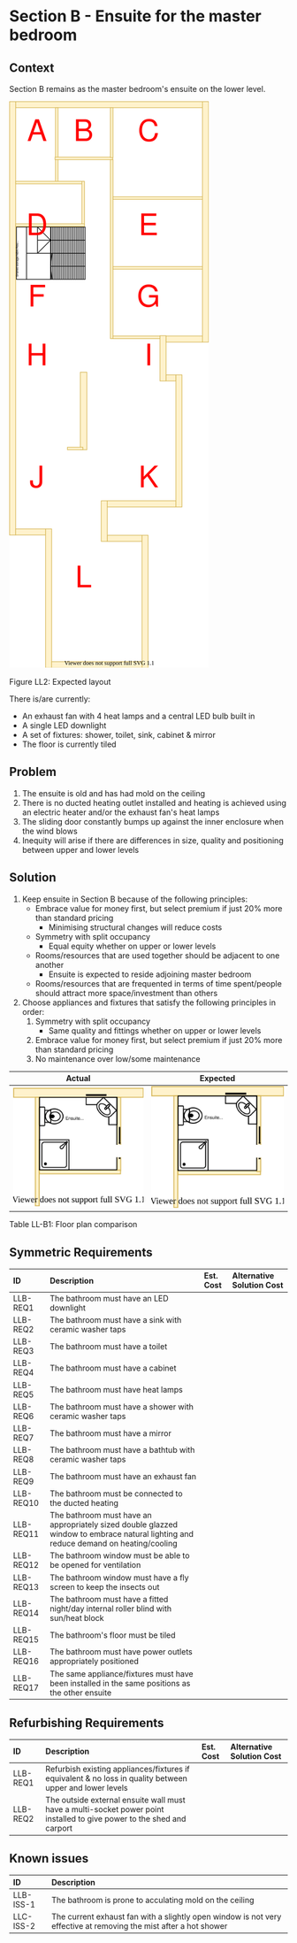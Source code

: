 # Section B - Ensuite for the master bedroom

## Context

Section B remains as the master bedroom's ensuite on the lower level.

![TO-BE lower-level diagram](Lower-Level-TO-BE-sections.svg)

Figure LL2: Expected layout

There is/are currently:
* An exhaust fan with 4 heat lamps and a central LED bulb built in
* A single LED downlight  
* A set of fixtures: shower, toilet, sink, cabinet & mirror
* The floor is currently tiled  


## Problem

1. The ensuite is old and has had mold on the ceiling
2. There is no ducted heating outlet installed and heating is achieved using an electric heater and/or the exhaust fan's heat lamps
3. The sliding door constantly bumps up against the inner enclosure when the wind blows
4. Inequity will arise if there are differences in size, quality and positioning between upper and lower levels


## Solution

1. Keep ensuite in Section B because of the following principles:
    * Embrace value for money first, but select premium if just 20% more than standard pricing
        - Minimising structural changes will reduce costs
    * Symmetry with split occupancy
        - Equal equity whether on upper or lower levels
    * Rooms/resources that are used together should be adjacent to one another
        - Ensuite is expected to reside adjoining master bedroom
    * Rooms/resources that are frequented in terms of time spent/people should attract more space/investment than others
2. Choose appliances and fixtures that satisfy the following principles in order:
    1. Symmetry with split occupancy 
        - Same quality and fittings whether on upper or lower levels 
    2. Embrace value for money first, but select premium if just 20% more than standard pricing
    3. No maintenance over low/some maintenance

|Actual|Expected|
|:---:|:---:|
|![AS-IS lower-level section B diagram](Lower-Level-AS-IS-section-B.svg)|![TO-BE lower-level section B diagram](Lower-Level-TO-BE-section-B.svg)|

Table LL-B1: Floor plan comparison


## Symmetric Requirements

|ID|Description|Est. Cost|Alternative Solution Cost|
|:---|:---|:---|:---|
|LLB-REQ1|The bathroom must have an LED downlight|||
|LLB-REQ2|The bathroom must have a sink with ceramic washer taps|||
|LLB-REQ3|The bathroom must have a toilet|||
|LLB-REQ4|The bathroom must have a cabinet|||
|LLB-REQ5|The bathroom must have heat lamps|||
|LLB-REQ6|The bathroom must have a shower with ceramic washer taps|||
|LLB-REQ7|The bathroom must have a mirror|||
|LLB-REQ8|The bathroom must have a bathtub with ceramic washer taps|||
|LLB-REQ9|The bathroom must have an exhaust fan|||
|LLB-REQ10|The bathroom must be connected to the ducted heating|||
|LLB-REQ11|The bathroom must have an appropriately sized double glazzed window to embrace natural lighting and reduce demand on heating/cooling|||
|LLB-REQ12|The bathroom window must be able to be opened for ventilation|||
|LLB-REQ13|The bathroom window must have a fly screen to keep the insects out|||
|LLB-REQ14|The bathroom must have a fitted night/day internal roller blind with sun/heat block|||
|LLB-REQ15|The bathroom's floor must be tiled|||
|LLB-REQ16|The bathroom must have power outlets appropriately positioned|||
|LLB-REQ17|The same appliance/fixtures must have been installed in the same positions as the other ensuite|||


## Refurbishing Requirements

|ID|Description|Est. Cost|Alternative Solution Cost|
|:---|:---|:---|:---|
|LLB-REQ1|Refurbish existing appliances/fixtures if equivalent & no loss in quality between upper and lower levels|||
|LLB-REQ2|The outside external ensuite wall must have a multi-socket power point installed to give power to the shed and carport|||


## Known issues

|ID|Description|
|:---|:---|
|LLB-ISS-1|The bathroom is prone to acculating mold on the ceiling||
|LLC-ISS-2|The current exhaust fan with a slightly open window is not very effective at removing the mist after a hot shower||

